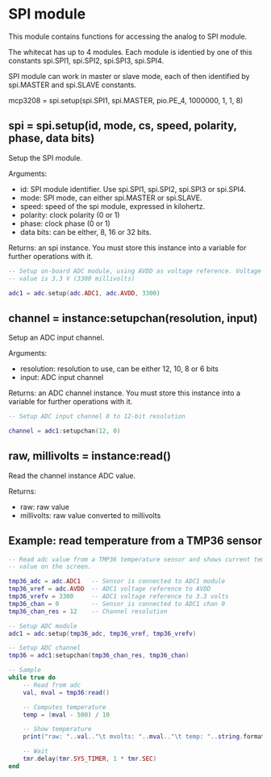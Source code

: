 # SPI module

This module contains functions for accessing the analog to SPI module.

The whitecat has up to 4 modules. Each module is identied by one of this 
constants spi.SPI1, spi.SPI2, spi.SPI3, spi.SPI4.

SPI module can work in master or slave mode, each of then identified by 
spi.MASTER and spi.SLAVE constants.

mcp3208 = spi.setup(spi.SPI1, spi.MASTER, pio.PE_4, 1000000, 1, 1, 8)


## spi = spi.setup(id, mode, cs, speed, polarity, phase, data bits)

Setup the SPI module.

Arguments:

* id: SPI module identifier. Use spi.SPI1, spi.SPI2, spi.SPI3 or spi.SPI4.
* mode: SPI mode, can either spi.MASTER or spi.SLAVE.
* speed: speed of the spi module, expressed in kilohertz.
* polarity: clock polarity (0 or 1)
* phase: clock phase (0 or 1)
* data bits: can be either, 8, 16 or 32 bits.

Returns: an spi instance. You must store this instance into a variable for
further operations with it.

```lua
-- Setup on-board ADC module, using AVDD as voltage reference. Voltage reference
-- value is 3.3 V (3300 millivolts)

adc1 = adc.setup(adc.ADC1, adc.AVDD, 3300)
```


## channel = instance:setupchan(resolution, input)

Setup an ADC input channel.

Arguments:

* resolution: resolution to use, can be either 12, 10, 8 or 6 bits 
* input: ADC input channel

Returns: an ADC channel instance. You must store this instance into a variable 
for further operations with it.

```lua
-- Setup ADC input channel 0 to 12-bit resolution

channel = adc1:setupchan(12, 0)
```


## raw, millivolts = instance:read()

Read the channel instance ADC value.

Returns:

* raw: raw value
* millivolts: raw value converted to millivolts 


## Example: read temperature from a TMP36 sensor

```lua
-- Read adc value from a TMP36 temperature sensor and shows current temperature
-- value on the screen.

tmp36_adc = adc.ADC1   -- Sensor is connected to ADC1 module
tmp36_vref = adc.AVDD  -- ADC1 voltage reference to AVDD
tmp36_vrefv = 3300     -- ADC1 voltage reference to 3.3 volts
tmp36_chan = 0         -- Sensor is connected to ADC1 chan 0
tmp36_chan_res = 12    -- Channel resolution

-- Setup ADC module
adc1 = adc.setup(tmp36_adc, tmp36_vref, tmp36_vrefv)

-- Setup ADC channel
tmp36 = adc1:setupchan(tmp36_chan_res, tmp36_chan)

-- Sample
while true do
    -- Read from adc
    val, mval = tmp36:read()

    -- Computes temperature
    temp = (mval - 500) / 10

    -- Show temperature
    print("raw: "..val.."\t mvolts: "..mval.."\t temp: "..string.format("%.2f", temp))

    -- Wait
    tmr.delay(tmr.SYS_TIMER, 1 * tmr.SEC)
end
```